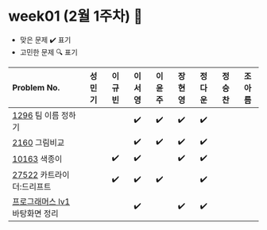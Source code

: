 
# week01 (2월 1주차) :pencil:

- 맞은 문제 :heavy_check_mark: 표기
- 고민한 문제 :mag: 표기


|Problem No.|성민기|이규빈|이서영|이윤주|장현영|정다운|정승찬|조아름|
|:-------------------------|:-----:|:-----:|:-----:|:-----:|:-----:|:-----:|:-----:|:-----:|
|[1296](https://www.acmicpc.net/problem/1296) 팀 이름 정하기|||:heavy_check_mark:|:heavy_check_mark:|:heavy_check_mark:|:heavy_check_mark:|||
|[2160](https://www.acmicpc.net/problem/2160) 그림비교|||:heavy_check_mark:|:heavy_check_mark:|:heavy_check_mark:|:heavy_check_mark:|||
|[10163](https://www.acmicpc.net/problem/10163) 색종이||:heavy_check_mark:|:heavy_check_mark:||:heavy_check_mark:|:heavy_check_mark:|||
|[27522](https://www.acmicpc.net/problem/27522) 카트라이더:드리프트||:heavy_check_mark:|:heavy_check_mark:|:heavy_check_mark:||:heavy_check_mark:|||
|[프로그래머스 lv1](https://school.programmers.co.kr/learn/courses/30/lessons/161990) 바탕화면 정리|||:heavy_check_mark:||:heavy_check_mark:|:heavy_check_mark:|||
